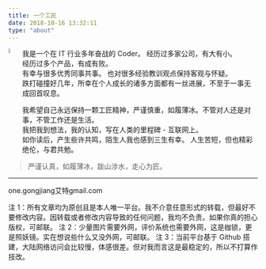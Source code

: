 ```yaml
---
title: 一个工匠
date: 2018-10-16 13:32:11
type: "about"
---
```


<img src="https://cdn.jsdelivr.net/gh/yigegongjiang/image_space@main/blog_img/202307310054975.png" width="5%" align=left >

我是一个在 IT 行业多年奋战的 Coder。
经历过多家公司，有大有小。  
经历过多个产品，有成有败。  
有幸与很多优秀同事共事。
也对很多经验教训观点保持客观与怀疑。  
跌打碰撞好几年，所幸在个人成长的诸多方面都有一丝进展，不至于一事无成回首叹息。

我希望自己永远保持一颗工匠精神，严谨慎重，如履薄冰。不管对人还是对事，不管工作还是生活。  
我把我到想法，我的认知，写在人类的里程碑 - 互联网上。  
如你读后，产生些许共鸣，陌生人我也感到三生有幸。 
人生苦短，但也精彩绝伦，与君共勉。

> 严谨认真，如履薄冰，跋山涉水，走心为匠。

___

one.gongjiang艾特gmail.com

注 1：所有文章均为原创且是本人唯一平台。我不介意任意形式的转载，但最好不要修改内容。因转载或者修改内容导致的任何问题，我均不负责。如果你真的担心版权，可邮联。
注 2：少量图片需要外网，评价系统也需要外网，这是枷锁，更是照妖镜。实在想说些什么又没外网，可邮联。
注 3：当前平台基于 Github 搭建，大陆网络访问会比较慢，体感很差。但对我而言这是最稳定的，所以不打算作技改。
